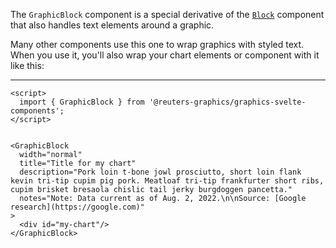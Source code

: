 The `GraphicBlock` component is a special derivative of the [`Block`](./?path=/docs/layout-block) component that also handles text elements around a graphic.

Many other components use this one to wrap graphics with styled text. When you use it, you'll also wrap your chart elements or component with it like this:

---

```svelte
<script>
  import { GraphicBlock } from '@reuters-graphics/graphics-svelte-components';
</script>


<GraphicBlock
  width="normal"
  title="Title for my chart"
  description="Pork loin t-bone jowl prosciutto, short loin flank kevin tri-tip cupim pig pork. Meatloaf tri-tip frankfurter short ribs, cupim brisket bresaola chislic tail jerky burgdoggen pancetta."
  notes="Note: Data current as of Aug. 2, 2022.\n\nSource: [Google research](https://google.com)"
>
  <div id="my-chart"/>
</GraphicBlock>
```
